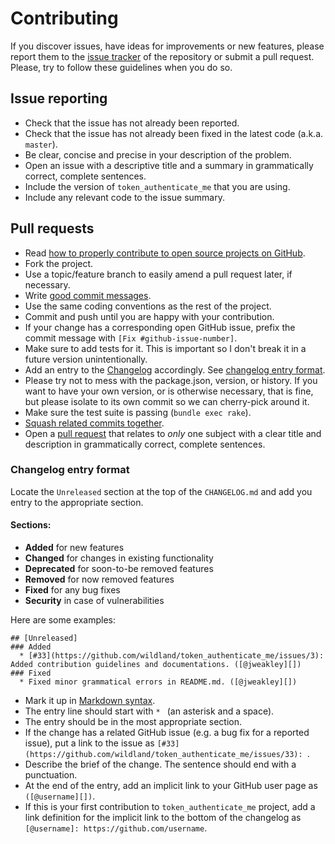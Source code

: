# Contributing

If you discover issues, have ideas for improvements or new features,
please report them to the [issue tracker][1] of the repository or
submit a pull request. Please, try to follow these guidelines when you
do so.

## Issue reporting

* Check that the issue has not already been reported.
* Check that the issue has not already been fixed in the latest code
  (a.k.a. `master`).
* Be clear, concise and precise in your description of the problem.
* Open an issue with a descriptive title and a summary in grammatically correct,
  complete sentences.
* Include the version of `token_authenticate_me` that you are using.
* Include any relevant code to the issue summary.

## Pull requests

* Read [how to properly contribute to open source projects on GitHub][2].
* Fork the project.
* Use a topic/feature branch to easily amend a pull request later, if necessary.
* Write [good commit messages][3].
* Use the same coding conventions as the rest of the project.
* Commit and push until you are happy with your contribution.
* If your change has a corresponding open GitHub issue, prefix the commit message with `[Fix #github-issue-number]`.
* Make sure to add tests for it. This is important so I don't break it
  in a future version unintentionally.
* Add an entry to the [Changelog](CHANGELOG.md) accordingly. See [changelog entry format](#changelog-entry-format).
* Please try not to mess with the package.json, version, or history. If
  you want to have your own version, or is otherwise necessary, that
  is fine, but please isolate to its own commit so we can cherry-pick
  around it.
* Make sure the test suite is passing (`bundle exec rake`).
* [Squash related commits together][5].
* Open a [pull request][4] that relates to *only* one subject with a clear title
  and description in grammatically correct, complete sentences.

### Changelog entry format

Locate the `Unreleased` section at the top of the `CHANGELOG.md` and add you entry to the appropriate section.
#### Sections:
- **Added** for new features
- **Changed** for changes in existing functionality
- **Deprecated** for soon-to-be removed features
- **Removed** for now removed features
- **Fixed** for any bug fixes
- **Security** in case of vulnerabilities

Here are some examples:
```
## [Unreleased]
### Added
  * [#33](https://github.com/wildland/token_authenticate_me/issues/3): Added contribution guidelines and documentations. ([@jweakley][])
### Fixed
  * Fixed minor grammatical errors in README.md. ([@jweakley][])
```

* Mark it up in [Markdown syntax][6].
* The entry line should start with `* ` (an asterisk and a space).
* The entry should be in the most appropriate section.
* If the change has a related GitHub issue (e.g. a bug fix for a reported issue), put a link to the issue as `[#33](https://github.com/wildland/token_authenticate_me/issues/33): `.
* Describe the brief of the change. The sentence should end with a punctuation.
* At the end of the entry, add an implicit link to your GitHub user page as `([@username][])`.
* If this is your first contribution to `token_authenticate_me` project, add a link definition for the implicit link to the bottom of the changelog as `[@username]: https://github.com/username`.

[1]: https://github.com/wildland/ember-bootstrap-controls/issues
[2]: http://gun.io/blog/how-to-github-fork-branch-and-pull-request
[3]: http://tbaggery.com/2008/04/19/a-note-about-git-commit-messages.html
[4]: https://help.github.com/articles/using-pull-requests
[5]: http://gitready.com/advanced/2009/02/10/squashing-commits-with-rebase.html
[6]: http://daringfireball.net/projects/markdown/syntax
